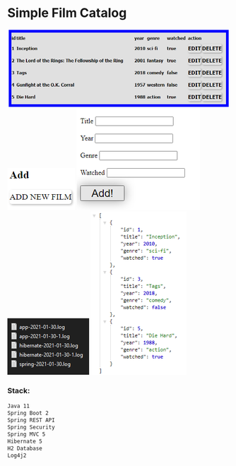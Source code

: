 # Simple Film Catalog

![Image alt](https://github.com/m1cron/films_catalog/raw/master/screens/1.png)
![Image alt](https://github.com/m1cron/films_catalog/raw/master/screens/2.png)
![Image alt](https://github.com/m1cron/films_catalog/raw/master/screens/3.png)
![Image alt](https://github.com/m1cron/films_catalog/raw/master/screens/4.png)
![Image alt](https://github.com/m1cron/films_catalog/raw/master/screens/5.png)

### Stack:
```
Java 11
Spring Boot 2
Spring REST API
Spring Security
Spring MVC 5
Hibernate 5
H2 Database
Log4j2
```